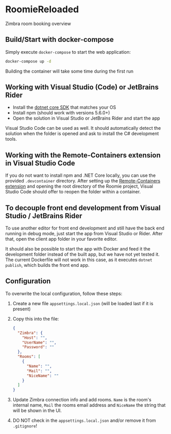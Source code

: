 # RoomieReloaded

Zimbra room booking overview

## Build/Start with docker-compose

Simply execute `docker-compose` to start the web application:

```sh
docker-compose up -d
```

Building the container will take some time during the first run

## Working with Visual Studio (Code) or JetBrains Rider

- Install the [dotnet core SDK](https://dotnet.microsoft.com/download) that matches your OS
- Install npm (should work with versions 5.6.0+)
- Open the solution in Visual Studio or JetBrains Rider and start the app

Visual Studio Code can be used as well.
It should automatically detect the solution when the folder is opened and ask to install the C# development tools.

## Working with the Remote-Containers extension in Visual Studio Code

If you do not want to install npm and .NET Core locally, you can use the provided `.devcontainer` directory.
After setting up the [Remote-Containers extension](https://code.visualstudio.com/docs/remote/containers) and opening the root directory of the Roomie project, Visual Studio Code should offer to reopen the folder within a container.

## To decouple front end development from Visual Studio / JetBrains Rider

To use another editor for front end development and still have the back end running in debug mode, just start the app from Visual Studio or Rider.
After that, open the client app folder in your favorite editor.

It should also be possible to start the app with Docker and feed it the development folder instead of the built app, but we have not yet tested it.
The current Dockerfile will not work in this case, as it executes `dotnet publish`, which builds the front end app.

## Configuration

To overwrite the local configuration, follow these steps:

1. Create a new file `appsettings.local.json` (will be loaded last if it is present)
1. Copy this into the file:

    ```json
    {
      "Zimbra": {
        "Host": "",
        "UserName": "",
        "Password": ""
      },
      "Rooms": [
        {
          "Name": "",
          "Mail": "",
          "NiceName": ""
        }
      ]
    }
    ```

1. Update Zimbra connection info and add rooms. `Name` is the room's internal name, `Mail` the rooms email address and `NiceName` the string that will be shown in the UI.
1. DO NOT check in the `appsettings.local.json` and/or remove it from `.gitignore`!
